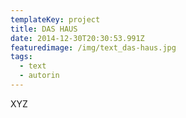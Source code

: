 ```yaml
---
templateKey: project
title: DAS HAUS
date: 2014-12-30T20:30:53.991Z
featuredimage: /img/text_das-haus.jpg
tags:
  - text
  - autorin
---
```

XYZ
